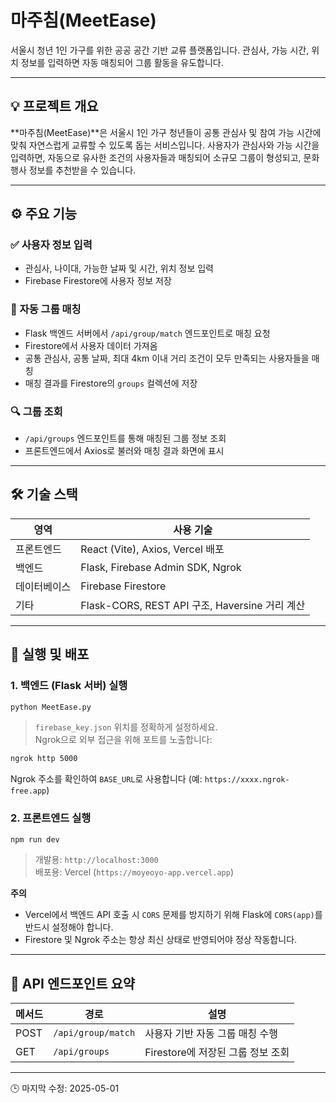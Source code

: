 # 마주침(MeetEase)

서울시 청년 1인 가구를 위한 공공 공간 기반 교류 플랫폼입니다. 관심사, 가능 시간, 위치 정보를 입력하면 자동 매칭되어 그룹 활동을 유도합니다.

---

## 💡 프로젝트 개요

**마주침(MeetEase)**은 서울시 1인 가구 청년들이 공통 관심사 및 참여 가능 시간에 맞춰 자연스럽게 교류할 수 있도록 돕는 서비스입니다. 사용자가 관심사와 가능 시간을 입력하면, 자동으로 유사한 조건의 사용자들과 매칭되어 소규모 그룹이 형성되고, 문화행사 정보를 추천받을 수 있습니다.

---

## ⚙️ 주요 기능

### ✅ 사용자 정보 입력
- 관심사, 나이대, 가능한 날짜 및 시간, 위치 정보 입력
- Firebase Firestore에 사용자 정보 저장

### 🔄 자동 그룹 매칭
- Flask 백엔드 서버에서 `/api/group/match` 엔드포인트로 매칭 요청
- Firestore에서 사용자 데이터 가져옴
- 공통 관심사, 공통 날짜, 최대 4km 이내 거리 조건이 모두 만족되는 사용자들을 매칭
- 매칭 결과를 Firestore의 `groups` 컬렉션에 저장

### 🔍 그룹 조회
- `/api/groups` 엔드포인트를 통해 매칭된 그룹 정보 조회
- 프론트엔드에서 Axios로 불러와 매칭 결과 화면에 표시

---

## 🛠️ 기술 스택

| 영역       | 사용 기술                            |
|------------|--------------------------------------|
| 프론트엔드 | React (Vite), Axios, Vercel 배포     |
| 백엔드     | Flask, Firebase Admin SDK, Ngrok     |
| 데이터베이스 | Firebase Firestore                   |
| 기타       | Flask-CORS, REST API 구조, Haversine 거리 계산 |

---

## 🚀 실행 및 배포

### 1. 백엔드 (Flask 서버) 실행

```bash
python MeetEase.py
```

> `firebase_key.json` 위치를 정확하게 설정하세요.  
> Ngrok으로 외부 접근을 위해 포트를 노출합니다:

```bash
ngrok http 5000
```

Ngrok 주소를 확인하여 `BASE_URL`로 사용합니다 (예: `https://xxxx.ngrok-free.app`)

### 2. 프론트엔드 실행

```bash
npm run dev
```

> 개발용: `http://localhost:3000`  
> 배포용: Vercel (`https://moyeoyo-app.vercel.app`)

**주의**
- Vercel에서 백엔드 API 호출 시 `CORS` 문제를 방지하기 위해 Flask에 `CORS(app)`를 반드시 설정해야 합니다.
- Firestore 및 Ngrok 주소는 항상 최신 상태로 반영되어야 정상 작동합니다.

---

## 📁 API 엔드포인트 요약

| 메서드 | 경로                  | 설명                         |
|--------|-----------------------|------------------------------|
| POST   | `/api/group/match`    | 사용자 기반 자동 그룹 매칭 수행 |
| GET    | `/api/groups`         | Firestore에 저장된 그룹 정보 조회 |

---

🕒 마지막 수정: 2025-05-01